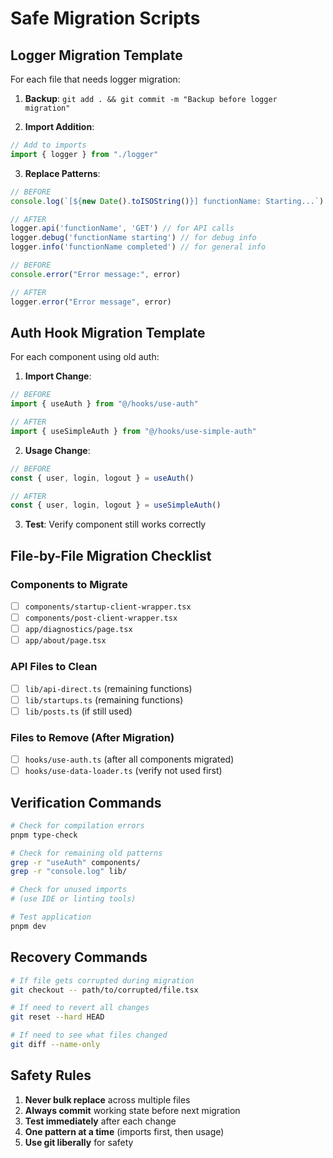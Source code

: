 # Safe Migration Scripts

## Logger Migration Template

For each file that needs logger migration:

1. **Backup**: `git add . && git commit -m "Backup before logger migration"`

2. **Import Addition**:
```typescript
// Add to imports
import { logger } from "./logger"
```

3. **Replace Patterns**:

```typescript
// BEFORE
console.log(`[${new Date().toISOString()}] functionName: Starting...`)

// AFTER  
logger.api('functionName', 'GET') // for API calls
logger.debug('functionName starting') // for debug info
logger.info('functionName completed') // for general info
```

```typescript
// BEFORE
console.error("Error message:", error)

// AFTER
logger.error("Error message", error)
```

## Auth Hook Migration Template

For each component using old auth:

1. **Import Change**:
```typescript
// BEFORE
import { useAuth } from "@/hooks/use-auth"

// AFTER
import { useSimpleAuth } from "@/hooks/use-simple-auth"
```

2. **Usage Change**:
```typescript
// BEFORE
const { user, login, logout } = useAuth()

// AFTER  
const { user, login, logout } = useSimpleAuth()
```

3. **Test**: Verify component still works correctly

## File-by-File Migration Checklist

### Components to Migrate
- [ ] `components/startup-client-wrapper.tsx`
- [ ] `components/post-client-wrapper.tsx`  
- [ ] `app/diagnostics/page.tsx`
- [ ] `app/about/page.tsx`

### API Files to Clean
- [ ] `lib/api-direct.ts` (remaining functions)
- [ ] `lib/startups.ts` (remaining functions)
- [ ] `lib/posts.ts` (if still used)

### Files to Remove (After Migration)
- [ ] `hooks/use-auth.ts` (after all components migrated)
- [ ] `hooks/use-data-loader.ts` (verify not used first)

## Verification Commands

```bash
# Check for compilation errors
pnpm type-check

# Check for remaining old patterns
grep -r "useAuth" components/
grep -r "console.log" lib/

# Check for unused imports
# (use IDE or linting tools)

# Test application
pnpm dev
```

## Recovery Commands

```bash
# If file gets corrupted during migration
git checkout -- path/to/corrupted/file.tsx

# If need to revert all changes
git reset --hard HEAD

# If need to see what files changed
git diff --name-only
```

## Safety Rules

1. **Never bulk replace** across multiple files
2. **Always commit** working state before next migration
3. **Test immediately** after each change
4. **One pattern at a time** (imports first, then usage)
5. **Use git liberally** for safety
